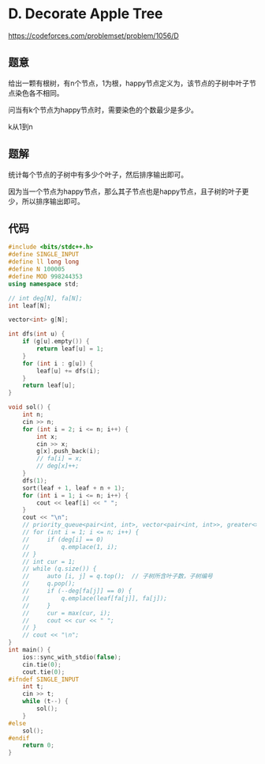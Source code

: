 # D. Decorate Apple Tree

https://codeforces.com/problemset/problem/1056/D
## 题意

给出一颗有根树，有n个节点，1为根，happy节点定义为，该节点的子树中叶子节点染色各不相同。

问当有k个节点为happy节点时，需要染色的个数最少是多少。

k从1到n

## 题解

统计每个节点的子树中有多少个叶子，然后排序输出即可。

因为当一个节点为happy节点，那么其子节点也是happy节点，且子树的叶子更少，所以排序输出即可。

## 代码

``` cpp
#include <bits/stdc++.h>
#define SINGLE_INPUT
#define ll long long
#define N 100005
#define MOD 998244353
using namespace std;

// int deg[N], fa[N];
int leaf[N];

vector<int> g[N];

int dfs(int u) {
    if (g[u].empty()) {
        return leaf[u] = 1;
    }
    for (int i : g[u]) {
        leaf[u] += dfs(i);
    }
    return leaf[u];
}

void sol() {
    int n;
    cin >> n;
    for (int i = 2; i <= n; i++) {
        int x;
        cin >> x;
        g[x].push_back(i);
        // fa[i] = x;
        // deg[x]++;
    }
    dfs(1);
    sort(leaf + 1, leaf + n + 1);
    for (int i = 1; i <= n; i++) {
        cout << leaf[i] << " ";
    }
    cout << "\n";
    // priority_queue<pair<int, int>, vector<pair<int, int>>, greater<>> q;
    // for (int i = 1; i <= n; i++) {
    //     if (deg[i] == 0)
    //         q.emplace(1, i);
    // }
    // int cur = 1;
    // while (q.size()) {
    //     auto [i, j] = q.top();  // 子树所含叶子数，子树编号
    //     q.pop();
    //     if (--deg[fa[j]] == 0) {
    //         q.emplace(leaf[fa[j]], fa[j]);
    //     }
    //     cur = max(cur, i);
    //     cout << cur << " ";
    // }
    // cout << "\n";
}
int main() {
    ios::sync_with_stdio(false);
    cin.tie(0);
    cout.tie(0);
#ifndef SINGLE_INPUT
    int t;
    cin >> t;
    while (t--) {
        sol();
    }
#else
    sol();
#endif
    return 0;
}
```